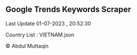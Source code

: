 

## Google Trends Keywords Scraper 
 
Last Update 01-07-2023 , 20:52:30

Country List :
VIETNAM.json



© Abdul Muttaqin 
